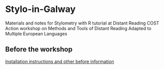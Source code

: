 # Stylo-in-Galway
Materials and notes for Stylometry with R tutorial at Distant Reading COST Action workshop on Methods and Tools of Distant Reading Adapted to Multiple European Languages

## Before the workshop
[Installation instructions and other before information](https://github.com/JoannaBy/Stylo-in-Galway/blob/master/before_workshop.md)
